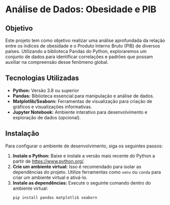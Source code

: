 # Análise de Dados: Obesidade e PIB

## Objetivo

Este projeto tem como objetivo realizar uma análise aprofundada da relação entre os índices de obesidade e o Produto Interno Bruto (PIB) de diversos países. Utilizando a biblioteca Pandas do Python, exploraremos um conjunto de dados para identificar correlações e padrões que possam auxiliar na compreensão desse fenômeno global.

## Tecnologias Utilizadas

* **Python:** Versão 3.8 ou superior
* **Pandas:** Biblioteca essencial para manipulação e análise de dados.
* **Matplotlib/Seaborn:** Ferramentas de visualização para criação de gráficos e visualizações informativas.
* **Jupyter Notebook:** Ambiente interativo para desenvolvimento e exploração de dados (opcional).

## Instalação

Para configurar o ambiente de desenvolvimento, siga os seguintes passos:

1. **Instale o Python:** Baixe e instale a versão mais recente do Python a partir de https://www.python.org/.
2. **Crie um ambiente virtual:** Isso é recomendado para isolar as dependências do projeto. Utilize ferramentas como `venv` ou `conda` para criar um ambiente virtual e ativá-lo.
3. **Instale as dependências:** Execute o seguinte comando dentro do ambiente virtual:
   ```bash
   pip install pandas matplotlib seaborn
   ```
